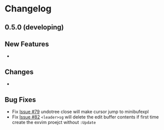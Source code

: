 # Changelog

## 0.5.0 (developing)

## New Features

 - 

## Changes

 - 

## Bug Fixes

 - Fix [Issue #79](https://github.com/exvim/main/issues/79) undotree close will make cursor jump to minibufexpl 
 - Fix [Issue #82](https://github.com/exvim/main/issues/82) `<leader>sg` will delete the edit buffer contents if first time create the exvim proejct without `:Update`

